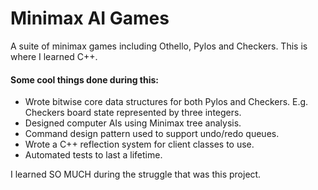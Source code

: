 # Minimax AI Games

A suite of minimax games including Othello, Pylos and Checkers. This is where I learned C++.

#### Some cool things done during this:
 - Wrote bitwise core data structures for both Pylos and Checkers. E.g. Checkers board state represented by three integers.
 - Designed computer AIs using Minimax tree analysis.
  - Command design pattern used to support undo/redo queues.
 - Wrote a C++ reflection system for client classes to use. 
 - Automated tests to last a lifetime.


I learned SO MUCH during the struggle that was this project.
